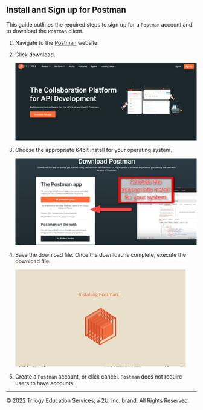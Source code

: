 ## Install and Sign up for Postman

This guide outlines the required steps to sign up for a `Postman` account and to download the `Postman` client.

1. Navigate to the [Postman](https://www.getpostman.com/postman) website.

2. Click download.

    ![download_postman.png](Images/download_postman.png)

3. Choose the appropriate 64bit install for your operating system.

    ![choose_install.png](Images/choose_install.png)

4. Save the download file. Once the download is complete, execute the download file.

    ![installing_postman.png](Images/installing_postman.png)

5. Create a `Postman` account, or click cancel. `Postman` does not require users to have accounts.

---

© 2022 Trilogy Education Services, a 2U, Inc. brand. All Rights Reserved.
